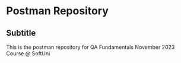 # Postman Repository
## Subtitle

This is the postman repository for QA Fundamentals November 2023 Course @ SoftUni
